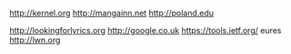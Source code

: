 http://kernel.org http://mangainn.net http://poland.edu

http://lookingforlyrics.org http://google.co.uk https://tools.ietf.org/ eures
 
 http://lwn.org
